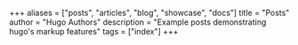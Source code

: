 +++
aliases = ["posts", "articles", "blog", "showcase", "docs"]
title = "Posts"
author = "Hugo Authors"
description = "Example posts demonstrating hugo's markup features"
tags = ["index"]
+++
